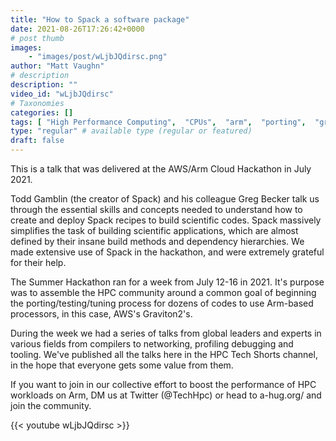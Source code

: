 ```yaml
---
title: "How to Spack a software package"
date: 2021-08-26T17:26:42+0000
# post thumb
images:
    - "images/post/wLjbJQdirsc.png"
author: "Matt Vaughn"
# description
description: ""
video_id: "wLjbJQdirsc"
# Taxonomies
categories: []
tags: [ "High Performance Computing",  "CPUs",  "arm",  "porting",  "graviton",  "dependencies",  "ParallelCluster",  "spack",  "Lustre",  "Storage",  "GPUs",  "vizualization",  "EC2",  "Covid-19",  "graviton2",  "tuning",  "processors",  "Schedulers",  "HPC",  "DCV",  "virtualization",  "techshorts", ]
type: "regular" # available type (regular or featured)
draft: false
---
```


This is a talk that was delivered at the AWS/Arm Cloud Hackathon in July 2021.

Todd Gamblin (the creator of Spack) and his colleague Greg Becker talk us through the essential skills and concepts needed to understand how to create and deploy Spack recipes to build scientific codes. Spack massively simplifies the task of building scientific applications, which are almost defined by their insane build methods and dependency hierarchies. We made extensive use of Spack in the hackathon, and were extremely grateful for their help.

The Summer Hackathon ran for a week from July 12-16 in 2021. It's purpose was to assemble the HPC community around a common goal of beginning the porting/testing/tuning process for dozens of codes to use Arm-based processors, in this case, AWS's Graviton2's.

During the week we had a series of talks from global leaders and experts in various fields from compilers to networking, profiling debugging and tooling. We've published all the talks here in the HPC Tech Shorts channel, in the hope that everyone gets some value from them.

If you want to join in our collective effort to boost the performance of HPC workloads on Arm, DM us at Twitter (@TechHpc) or head to a-hug.org/ and join the community.

{{< youtube wLjbJQdirsc >}}